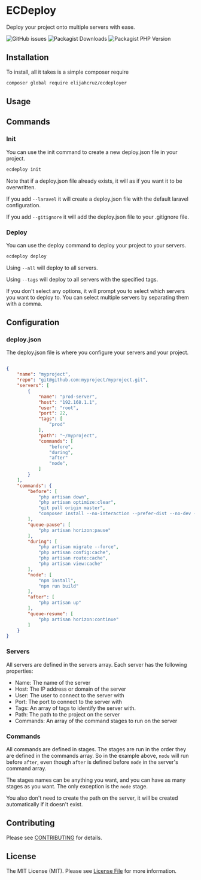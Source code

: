 # ECDeploy

Deploy your project onto multiple servers with ease.

![GitHub issues](https://img.shields.io/github/issues/elijahcruz12/ecdeploy) ![Packagist Downloads](https://img.shields.io/packagist/dm/elijahcruz/ecdeployer) ![Packagist PHP Version](https://img.shields.io/packagist/dependency-v/elijahcruz/ecdeployer/php)

## Installation

To install, all it takes is a simple composer require

```bash
composer global require elijahcruz/ecdeployer
```

## Usage

## Commands

### Init

You can use the init command to create a new deploy.json file in your project.

```bash
ecdeploy init
```

Note that if a deploy.json file already exists, it will as if you want it to be overwritten.

If you add `--laravel` it will create a deploy.json file with the default laravel configuration.

If you add `--gitignore` it will add the deploy.json file to your .gitignore file.

### Deploy

You can use the deploy command to deploy your project to your servers.

```bash
ecdeploy deploy
```

Using `--all` will deploy to all servers.

Using `--tags` will deploy to all servers with the specified tags.

If you don't select any options, it will prompt you to select which servers you want to deploy to. You can select multiple servers by separating them with a comma.

## Configuration

### deploy.json

The deploy.json file is where you configure your servers and your project.

```json

{
    "name": "myproject",
    "repo": "git@github.com:myproject/myproject.git",
    "servers": [
        {
            "name": "prod-server",
            "host": "192.168.1.1",
            "user": "root",
            "port": 22,
            "tags": [
                "prod"
            ],
            "path": "~/myproject",
            "commands": [
                "before",
                "during",
                "after"
                "node",
            ]
        }
    ],
    "commands": {
        "before": [
            "php artisan down",
            "php artisan optimize:clear",
            "git pull origin master",
            "composer install --no-interaction --prefer-dist --no-dev --optimize-autoloader"
        ],
        "queue-pause": [
            "php artisan horizon:pause"
        ],
        "during": [
            "php artisan migrate --force",
            "php artisan config:cache",
            "php artisan route:cache",
            "php artisan view:cache"
        ],
        "node": [
            "npm install",
            "npm run build"
        ],
        "after": [
            "php artisan up"
        ],
        "queue-resume": [
            "php artisan horizon:continue"
        ]
    }
}


```

### Servers

All servers are defined in the servers array. Each server has the following properties:
- Name: The name of the server
- Host: The IP address or domain of the server
- User: The user to connect to the server with
- Port: The port to connect to the server with
- Tags: An array of tags to identify the server with.
- Path: The path to the project on the server
- Commands: An array of the command stages to run on the server

### Commands

All commands are defined in stages. The stages are run in the order they are defined in the commands array. So in the example above, `node` will run before `after`, even though `after` is defined before `node` in the server's command array.

The stages names can be anything you want, and you can have as many stages as you want. The only exception is the `node` stage.

You also don't need to create the path on the server, it will be created automatically if it doesn't exist.


## Contributing

Please see [CONTRIBUTING](CONTRIBUTING.md) for details.


## License

The MIT License (MIT). Please see [License File](LICENSE.md) for more information.
